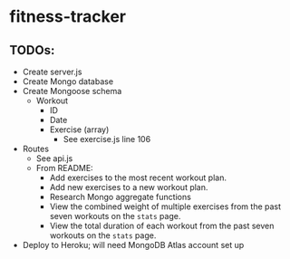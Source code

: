 # fitness-tracker

## TODOs:
- Create server.js
- Create Mongo database
- Create Mongoose schema
    - Workout
        - ID
        - Date
        - Exercise (array)
            - See exercise.js line 106
- Routes
    - See api.js
    - From README:
        - Add exercises to the most recent workout plan.
        - Add new exercises to a new workout plan.
        - Research Mongo aggregate functions
        - View the combined weight of multiple exercises from the past seven workouts on the `stats` page.
        - View the total duration of each workout from the past seven workouts on the `stats` page.
- Deploy to Heroku; will need MongoDB Atlas account set up